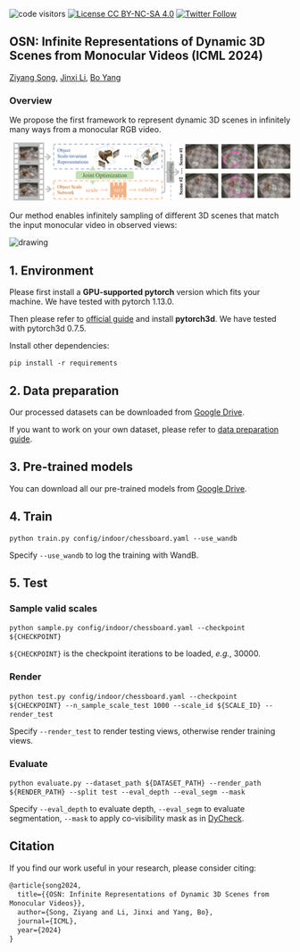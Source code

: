 [//]: # ([![arXiv]&#40;https://img.shields.io/badge/arXiv-2210.04458-b31b1b.svg&#41;]&#40;https://arxiv.org/abs/2210.04458&#41;)
![code visitors](https://visitor-badge.glitch.me/badge?page_id=vLAR-group/OGC)
[![License CC BY-NC-SA 4.0](https://img.shields.io/badge/license-CC4.0-blue.svg)](https://creativecommons.org/licenses/by-nc-sa/4.0/legalcode)
[![Twitter Follow](https://img.shields.io/twitter/follow/vLAR_Group?style=social)](https://twitter.com/vLAR_Group)

## OSN: Infinite Representations of Dynamic 3D Scenes from Monocular Videos (ICML 2024)
[Ziyang Song](https://szy-young.github.io/), [Jinxi Li](https://scholar.google.com/citations?user=agnxFRoAAAAJ&hl=zh-CN), [Bo Yang](https://yang7879.github.io/)

### Overview

We propose the first framework to represent dynamic 3D scenes in infinitely many ways from a monocular RGB video.

<img src="figures/overview.jpg" alt="drawing" width=800/>

Our method enables infinitely sampling of different 3D scenes that match the input monocular video in observed views:

<img src="figures/01-overview_demo.gif" alt="drawing" width=600/>


## 1. Environment

Please first install a **GPU-supported pytorch** version which fits your machine.
We have tested with pytorch 1.13.0.

Then please refer to [official guide](https://github.com/facebookresearch/pytorch3d/blob/main/INSTALL.md) and install **pytorch3d**. 
We have tested with pytorch3d 0.7.5.

Install other dependencies:
```shell script
pip install -r requirements
```


## 2. Data preparation

Our processed datasets can be downloaded from [Google Drive](https://drive.google.com/file/d/134MxLJwvxVGLXOXolnn_ZM-f93bt1lVq/view?usp=sharing). 

If you want to work on your own dataset, please refer to [data preparation guide](data_prepare/DATA_PREPARE.md).


## 3. Pre-trained models

You can download all our pre-trained models from [Google Drive](https://drive.google.com/file/d/1KSdesRBbnmkqxpQillLIjXN5UgbD3uOe/view?usp=sharing). 

## 4. Train

```shell script
python train.py config/indoor/chessboard.yaml --use_wandb
```
Specify `--use_wandb` to log the training with WandB. 


## 5. Test

### Sample valid scales

```shell script
python sample.py config/indoor/chessboard.yaml --checkpoint ${CHECKPOINT}
```
`${CHECKPOINT}` is the checkpoint iterations to be loaded, *e.g.*, 30000.

### Render

```shell script
python test.py config/indoor/chessboard.yaml --checkpoint ${CHECKPOINT} --n_sample_scale_test 1000 --scale_id ${SCALE_ID} --render_test
```
Specify `--render_test` to render testing views, otherwise render training views.

### Evaluate

```shell script
python evaluate.py --dataset_path ${DATASET_PATH} --render_path ${RENDER_PATH} --split test --eval_depth --eval_segm --mask
```
Specify `--eval_depth` to evaluate depth, `--eval_segm` to evaluate segmentation, `--mask` to apply co-visibility mask as in [DyCheck](https://hangg7.com/dycheck/).


## Citation
If you find our work useful in your research, please consider citing:
    
    @article{song2024,
      title={{OSN: Infinite Representations of Dynamic 3D Scenes from Monocular Videos}},
      author={Song, Ziyang and Li, Jinxi and Yang, Bo},
      journal={ICML},
      year={2024}
    }